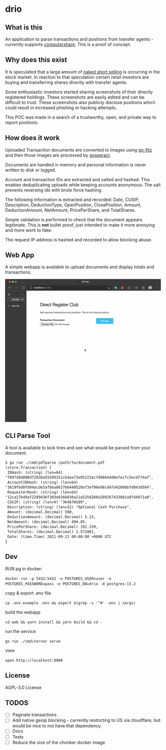 # drio

## What is this

An application to parse transactions and positions from transfer agents -
currently supports [computershare][computershare]. This is a proof of concept.

## Why does this exist

It is speculated that a large amount of [naked short selling][nakedshortselling]
is occurring in the stock market. In reaction to that speculation certain retail
investors are buying and transferring shares directly with transfer agents.

Some enthusiastic investors started sharing screenshots of their directly
registered holdings. These screenshots are easily edited and can be difficult to
trust. These screenshots also publicly disclose positions which could result in
increased phishing or hacking attempts.

This POC was made in a search of a trustworthy, open, and private way to report
positions.

## How does it work

Uploaded Transaction documents are converted to images using [go-fitz][go-fitz]
and then those images are processed by [gosseract][gosseract].

Documents are handled in memory and personal information is never written to
disk or logged.

Account and transaction IDs are extracted and salted and hashed. This enables
deduplicating uploads while keeping accounts anonymous. The salt prevents
reversing ids with brute force hashing.

The following information is extracted and recorded: Date, CUSIP, Description,
DeductionType, OpenPosition, ClosePosition, Amount, DeductionAmount, NetAmount,
PricePerShare, and TotalShares.

Simple validation is performed to check that the document appears legitimate.
This is **not** bullet proof, just intended to make it more annoying and more
work to fake.

The request IP address is hashed and recorded to allow blocking abuse.

## Web App

A simple webapp is available to upload documents and display totals and
transactions.

![demo](./docs/demo.gif)

## CLI Parse Tool

A tool is available to kick tires and see what would be parsed from your document.

```console
$ go run ./cmd/pdfparse /path/to/document.pdf
(store.Transaction) {
 IDHash: (string) (len=64) "f89fd9d880df2038a55599151cb4aa73e05223ac7d96644d0e7ecfc5ecdf74af",
 AccountIDHash: (string) (len=64) "3619fbd0fd04acde5afbba8627b6440520af3ef96e98cd47d42068bfd043d584",
 RequesterHash: (string) (len=64) "12ca17b49af2289436f303e0166030a21e525d266e209267433801a8fd4071a0",
 CUSIP: (string) (len=9) "36467W109",
 Description: (string) (len=22) "Optional Cash Purchase",
 Amount: (decimal.Decimal) 500,
 DeductionAmount: (decimal.Decimal) 5.15,
 NetAmount: (decimal.Decimal) 494.85,
 PricePerShare: (decimal.Decimal) 192.339,
 TotalShares: (decimal.Decimal) 2.572801,
 Date: (time.Time) 2021-09-21 00:00:00 +0000 UTC
}
```

## Dev

RUN pg in docker:

`docker run -p 5432:5432 -e POSTGRES_USER=user -e POSTGRES_PASSWORD=pass -e POSTGRES_DB=drio -d postgres:13.2`

copy & export .env file

`cp .env.example .env && export $(grep -v '^#' .env | xargs)`

build the webapp

`cd web && yarn install && yarn build && cd -`

run the service

`go run ./cmd/server serve`

view

`open http://localhost:8080`

## License

AGPL-3.0 License

## TODOS

- [ ] Paginate transactions
- [ ] Add native geoip blocking - currently restricting to US via cloudflare,
      but would be nice to not have that dependency.
- [ ] Docs
- [ ] Tests
- [ ] Reduce the size of the chonker docker image

[computershare]: https://www.computershare.com/us
[nakedshortselling]: https://en.wikipedia.org/wiki/Naked_short_selling
[gosseract]: https://github.com/otiai10/gosseract
[go-fitz]: https://github.com/karmdip-mi/go-fitz
